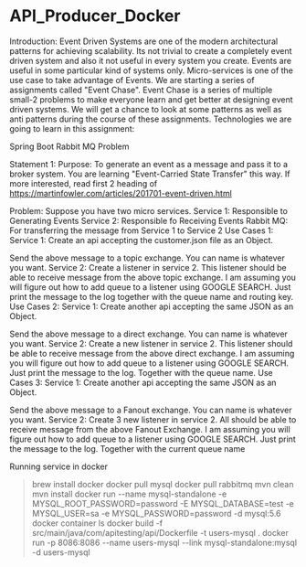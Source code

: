 # API_Producer_Docker
Introduction: Event Driven Systems are one of the modern architectural patterns for achieving scalability. Its not trivial to create a completely event driven system and also it not useful in every system you create. Events are useful in some particular kind of systems only. Micro-services is one of the use case to take advantage of Events. We are starting a series of assignments called "Event Chase". Event Chase is a series of multiple small-2 problems to make everyone learn and get better at designing event driven systems. We will get a chance to look at some patterns as well as anti patterns during the course of these assignments. Technologies we are going to learn in this assignment:

Spring Boot
Rabbit MQ Problem 

Statement 1: Purpose: To generate an event as a message and pass it to a broker system. You are learning "Event-Carried State Transfer" this way. If more interested, read first 2 heading of https://martinfowler.com/articles/201701-event-driven.html 


Problem: Suppose you have two micro services.
Service 1: Responsible to Generating Events
Service 2: Responsible fo Receiving Events
Rabbit MQ: For transferring the message from Service 1 to Service 2 
Use Cases 1: Service 1:
Create an api accepting the customer.json file as an Object.

Send the above message to a topic exchange. You can name is whatever you want. Service 2:
Create a listener in service 2. This listener should be able to receive message from the above topic exchange.
I am assuming you will figure out how to add queue to a listener using GOOGLE SEARCH.
Just print the message to the log together with the queue name and routing key. 
Use Cases 2: Service 1:
Create another api accepting the same JSON as an Object.

Send the above message to a direct exchange. You can name is whatever you want. 
Service 2:
Create a new listener in service 2. This listener should be able to receive message from the above direct exchange.
I am assuming you will figure out how to add queue to a listener using GOOGLE SEARCH.
Just print the message to the log. Together with the queue name. 
Use Cases 3: Service 1:
Create another api accepting the same JSON as an Object.

Send the above message to a Fanout exchange. You can name is whatever you want. 
Service 2:
Create 3 new listener in service 2. All should be able to receive message from the above Fanout Exchange.
I am assuming you will figure out how to add queue to a listener using GOOGLE SEARCH.
Just print the message to the log. Together with the current queue name

Running service in docker
>brew install docker
>docker pull mysql
>docker pull rabbitmq
>mvn clean
>mvn install
>docker run --name mysql-standalone -e MYSQL_ROOT_PASSWORD=password  -E MYSQL_DATABASE=test -e MYSQL_USER=sa -e MYSQL_PASSWORD=password -d mysql:5.6
>docker container ls
>docker build -f src/main/java/com/apitesting/api/Dockerfile -t users-mysql .
>docker run -p 8086:8086 --name  users-mysql --link mysql-standalone:mysql -d users-mysql












